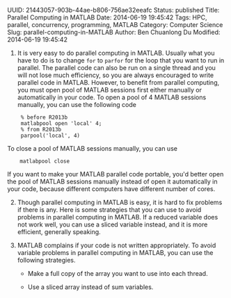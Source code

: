 UUID: 21443057-903b-44ae-b806-756ae32eeafc
Status: published
Title: Parallel Computing in MATLAB
Date: 2014-06-19 19:45:42
Tags: HPC, parallel, concurrency, programming, MATLAB
Category: Computer Science
Slug: parallel-computing-in-MATLAB
Author: Ben Chuanlong Du
Modified: 2014-06-19 19:45:42


1. It is very easy to do parallel computing in MATLAB. 
Usually what you have to do is to change `for` to `parfor` 
for the loop that you want to run in parallel. 
The parallel code can also be run on a single thread and you will not lose much efficiency, 
so you are always encouraged to write parallel code in MATLAB. 
However, to benefit from parallel computing, 
you must open pool of MATLAB sessions first either manually or automatically in your code. 
To open a pool of 4 MATLAB sessions manually, 
you can use the following code

        % before R2013b
        matlabpool open 'local' 4; 
        % from R2013b
        parpool('local', 4)

To close a pool of MATLAB sessions manually, 
you can use

        matlabpool close

If you want to make your MATLAB parallel code portable, 
you'd better open the pool of MATLAB sessions manually 
instead of open it automatically in your code, 
because different computers have different number of cores.

2. Though parallel computing in MATLAB is easy, 
it is hard to fix problems if there is any. 
Here is some strategies that you can use 
to avoid problems in parallel computing in MATLAB. 
If a reduced variable does not work well, 
you can use a sliced variable instead, 
and it is more efficient, generally speaking.

3. MATLAB complains if your code is not written appropriately. 
To avoid variable problems in parallel computing in MATLAB, 
you can use the following strategies.

    - Make a full copy of the array you want to use into each thread.

    - Use a sliced array instead of sum variables.


